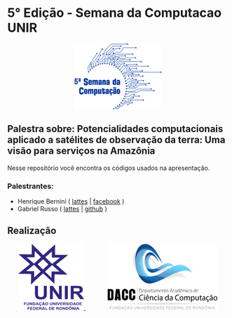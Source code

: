 # 5° Edição - Semana da Computacao UNIR

<p align="center">
    <img height="150" src="assets/img/5_semana_unir_logo.png" width="200"/>
</p>

## Palestra sobre: Potencialidades computacionais aplicado a satélites de observação da terra: Uma visão para serviços na Amazônia
Nesse repositório você encontra os códigos usados na apresentação.

### Palestrantes:
- Henrique Bernini ( [lattes](http://lattes.cnpq.br/1466550488753381) | [facebook](https://www.facebook.com/henrique.bernini) )
- Gabriel Russo ( [lattes](http://lattes.cnpq.br/2648730619472414) | [github](https://www.github.com/gabriel-russo) )

## Realização

<p align="center">
    <a href="https://unir.br">
        <img height="150" src="assets/img/unir_logo.png" width="150"/>
    </a>
    <a href="https://dacc.unir.br" style="margin-left: 10%">
        <img height="150" src="assets/img/dacc_logo.png" width="250"/>
    </a>
</p>
